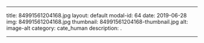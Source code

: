 
---
title: 84991561204168.jpg
layout: default
modal-id: 64
date: 2019-06-28
img: 84991561204168.jpg
thumbnail: 84991561204168-thumbnail.jpg
alt: image-alt
category: cate_human
description: .

---
